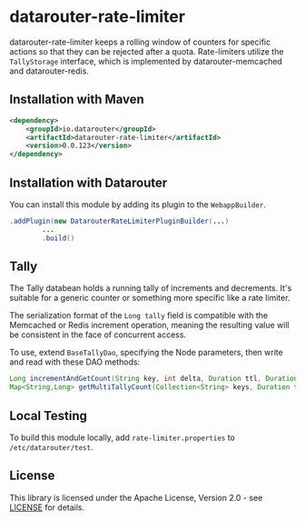 # datarouter-rate-limiter

datarouter-rate-limiter keeps a rolling window of counters for specific actions so that they can be rejected after a quota.
Rate-limiters utilize the `TallyStorage` interface, which is implemented by datarouter-memcached and datarouter-redis.

## Installation with Maven

```xml
<dependency>
	<groupId>io.datarouter</groupId>
	<artifactId>datarouter-rate-limiter</artifactId>
	<version>0.0.123</version>
</dependency>
```

## Installation with Datarouter

You can install this module by adding its plugin to the `WebappBuilder`.

```java
.addPlugin(new DatarouterRateLimiterPluginBuilder(...)
		...
		.build()
```

## Tally

The Tally databean holds a running tally of increments and decrements.  It's suitable for a generic counter or
 something more specific like a rate limiter.

The serialization format of the `Long tally` field is compatible with the Memcached or Redis increment operation,
 meaning the resulting value will be consistent in the face of concurrent access.

To use, extend `BaseTallyDao`, specifying the Node parameters, then write and read with these DAO methods:

``` java
Long incrementAndGetCount(String key, int delta, Duration ttl, Duration timeout)
Map<String,Long> getMultiTallyCount(Collection<String> keys, Duration ttl, Duration timeout)
```

## Local Testing
To build this module locally, add `rate-limiter.properties` to `/etc/datarouter/test`.

## License

This library is licensed under the Apache License, Version 2.0 - see [LICENSE](../LICENSE) for details.
